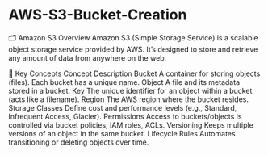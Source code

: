 # AWS-S3-Bucket-Creation
🗂️ Amazon S3 Overview
Amazon S3 (Simple Storage Service) is a scalable object storage service provided by AWS. It’s designed to store and retrieve any amount of data from anywhere on the web.

🔑 Key Concepts
Concept	                    Description
Bucket	                    A container for storing objects (files). Each bucket has a unique name.
Object	                    A file and its metadata stored in a bucket.
Key	                        The unique identifier for an object within a bucket (acts like a filename).
Region	                    The AWS region where the bucket resides.
Storage                     Classes	Define cost and performance levels (e.g., Standard, Infrequent Access, Glacier).
Permissions	                Access to buckets/objects is controlled via bucket policies, IAM roles, ACLs.
Versioning	                Keeps multiple versions of an object in the same bucket.
Lifecycle                   Rules	Automates transitioning or deleting objects over time.
